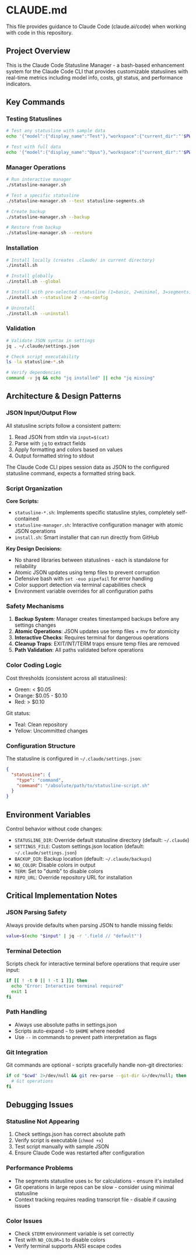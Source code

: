 # CLAUDE.md

This file provides guidance to Claude Code (claude.ai/code) when working with code in this repository.

## Project Overview

This is the Claude Code Statusline Manager - a bash-based enhancement system for the Claude Code CLI that provides customizable statuslines with real-time metrics including model info, costs, git status, and performance indicators.

## Key Commands

### Testing Statuslines
```bash
# Test any statusline with sample data
echo '{"model":{"display_name":"Test"},"workspace":{"current_dir":"'$PWD'"}}' | ./statusline-minimal.sh

# Test with full data
echo '{"model":{"display_name":"Opus"},"workspace":{"current_dir":"'$PWD'"},"cost":{"total_cost_usd":0.0456,"total_duration_ms":125000}}' | ./statusline-segments.sh
```

### Manager Operations
```bash
# Run interactive manager
./statusline-manager.sh

# Test a specific statusline
./statusline-manager.sh --test statusline-segments.sh

# Create backup
./statusline-manager.sh --backup

# Restore from backup
./statusline-manager.sh --restore
```

### Installation
```bash
# Install locally (creates .claude/ in current directory)
./install.sh

# Install globally
./install.sh --global

# Install with pre-selected statusline (1=basic, 2=minimal, 3=segments)
./install.sh --statusline 2 --no-config

# Uninstall
./install.sh --uninstall
```

### Validation
```bash
# Validate JSON syntax in settings
jq . ~/.claude/settings.json

# Check script executability
ls -la statusline-*.sh

# Verify dependencies
command -v jq && echo "jq installed" || echo "jq missing"
```

## Architecture & Design Patterns

### JSON Input/Output Flow
All statusline scripts follow a consistent pattern:
1. Read JSON from stdin via `input=$(cat)`
2. Parse with `jq` to extract fields
3. Apply formatting and colors based on values
4. Output formatted string to stdout

The Claude Code CLI pipes session data as JSON to the configured statusline command, expects a formatted string back.

### Script Organization

**Core Scripts:**
- `statusline-*.sh`: Implements specific statusline styles, completely self-contained
- `statusline-manager.sh`: Interactive configuration manager with atomic JSON operations
- `install.sh`: Smart installer that can run directly from GitHub

**Key Design Decisions:**
- No shared libraries between statuslines - each is standalone for reliability
- Atomic JSON updates using temp files to prevent corruption
- Defensive bash with `set -euo pipefail` for error handling
- Color support detection via terminal capabilities check
- Environment variable overrides for all configuration paths

### Safety Mechanisms

1. **Backup System**: Manager creates timestamped backups before any settings changes
2. **Atomic Operations**: JSON updates use temp files + mv for atomicity
3. **Interactive Checks**: Requires terminal for dangerous operations
4. **Cleanup Traps**: EXIT/INT/TERM traps ensure temp files are removed
5. **Path Validation**: All paths validated before operations

### Color Coding Logic

Cost thresholds (consistent across all statuslines):
- Green: < $0.05
- Orange: $0.05 - $0.10  
- Red: > $0.10

Git status:
- Teal: Clean repository
- Yellow: Uncommitted changes

### Configuration Structure

The statusline is configured in `~/.claude/settings.json`:
```json
{
  "statusLine": {
    "type": "command",
    "command": "/absolute/path/to/statusline-script.sh"
  }
}
```

## Environment Variables

Control behavior without code changes:
- `STATUSLINE_DIR`: Override default statusline directory (default: `~/.claude`)
- `SETTINGS_FILE`: Custom settings.json location (default: `~/.claude/settings.json`)
- `BACKUP_DIR`: Backup location (default: `~/.claude/backups`)
- `NO_COLOR`: Disable colors in output
- `TERM`: Set to "dumb" to disable colors
- `REPO_URL`: Override repository URL for installation

## Critical Implementation Notes

### JSON Parsing Safety
Always provide defaults when parsing JSON to handle missing fields:
```bash
value=$(echo "$input" | jq -r '.field // "default"')
```

### Terminal Detection
Scripts check for interactive terminal before operations that require user input:
```bash
if [[ ! -t 0 || ! -t 1 ]]; then
  echo "Error: Interactive terminal required"
  exit 1
fi
```

### Path Handling
- Always use absolute paths in settings.json
- Scripts auto-expand `~` to `$HOME` where needed
- Use `--` in commands to prevent path interpretation as flags

### Git Integration
Git commands are optional - scripts gracefully handle non-git directories:
```bash
if cd "$cwd" 2>/dev/null && git rev-parse --git-dir &>/dev/null; then
  # Git operations
fi
```

## Debugging Issues

### Statusline Not Appearing
1. Check settings.json has correct absolute path
2. Verify script is executable (`chmod +x`)
3. Test script manually with sample JSON
4. Ensure Claude Code was restarted after configuration

### Performance Problems
- The segments statusline uses `bc` for calculations - ensure it's installed
- Git operations in large repos can be slow - consider using minimal statusline
- Context tracking requires reading transcript file - disable if causing issues

### Color Issues
- Check `$TERM` environment variable is set correctly
- Test with `NO_COLOR=1` to disable colors
- Verify terminal supports ANSI escape codes